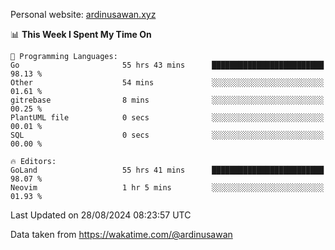 Personal website: [ardinusawan.xyz](https://ardinusawan.xyz)

<!--START_SECTION:waka-->
📊 **This Week I Spent My Time On** 

```text
💬 Programming Languages: 
Go                       55 hrs 43 mins      █████████████████████████   98.13 % 
Other                    54 mins             ░░░░░░░░░░░░░░░░░░░░░░░░░   01.61 % 
gitrebase                8 mins              ░░░░░░░░░░░░░░░░░░░░░░░░░   00.25 % 
PlantUML file            0 secs              ░░░░░░░░░░░░░░░░░░░░░░░░░   00.01 % 
SQL                      0 secs              ░░░░░░░░░░░░░░░░░░░░░░░░░   00.00 % 

🔥 Editors: 
GoLand                   55 hrs 41 mins      █████████████████████████   98.07 % 
Neovim                   1 hr 5 mins         ░░░░░░░░░░░░░░░░░░░░░░░░░   01.93 % 
```


 Last Updated on 28/08/2024 08:23:57 UTC
<!--END_SECTION:waka-->
Data taken from https://wakatime.com/@ardinusawan
